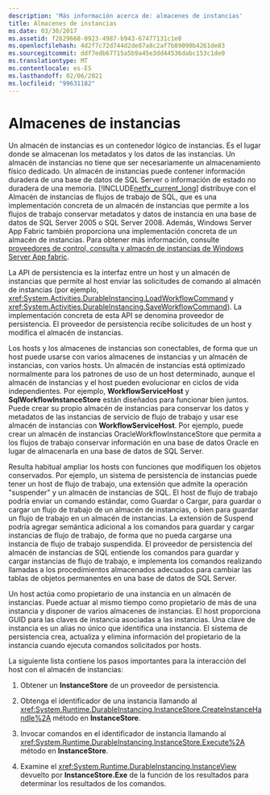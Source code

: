 ```yaml
---
description: 'Más información acerca de: almacenes de instancias'
title: Almacenes de instancias
ms.date: 03/30/2017
ms.assetid: f2629668-0923-4987-b943-67477131c1e0
ms.openlocfilehash: 4d2f7c72d744d2de87a8c2af7b89090b4261de83
ms.sourcegitcommit: ddf7edb67715a5b9a45e3dd44536dabc153c1de0
ms.translationtype: MT
ms.contentlocale: es-ES
ms.lasthandoff: 02/06/2021
ms.locfileid: "99631182"
---
```

# <a name="instance-stores"></a>Almacenes de instancias

Un almacén de instancias es un contenedor lógico de instancias. Es el lugar donde se almacenan los metadatos y los datos de las instancias. Un almacén de instancias no tiene que ser necesariamente un almacenamiento físico dedicado. Un almacén de instancias puede contener información duradera de una base de datos de SQL Server o información de estado no duradera de una memoria. [!INCLUDE[netfx_current_long](../../../includes/netfx-current-long-md.md)] distribuye con el Almacén de instancias de flujos de trabajo de SQL, que es una implementación concreta de un almacén de instancias que permite a los flujos de trabajo conservar metadatos y datos de instancia en una base de datos de SQL Server 2005 o SQL Server 2008. Además, Windows Server App Fabric también proporciona una implementación concreta de un almacén de instancias. Para obtener más información, consulte [proveedores de control, consulta y almacén de instancias de Windows Server App fabric](/previous-versions/appfabric/ff383417(v=azure.10)).  
  
 La API de persistencia es la interfaz entre un host y un almacén de instancias que permite al host enviar las solicitudes de comando al almacén de instancias (por ejemplo, <xref:System.Activities.DurableInstancing.LoadWorkflowCommand> y <xref:System.Activities.DurableInstancing.SaveWorkflowCommand>). La implementación concreta de esta API se denomina proveedor de persistencia. El proveedor de persistencia recibe solicitudes de un host y modifica el almacén de instancias.  
  
 Los hosts y los almacenes de instancias son conectables, de forma que un host puede usarse con varios almacenes de instancias y un almacén de instancias, con varios hosts. Un almacén de instancias está optimizado normalmente para los patrones de uso de un host determinado, aunque el almacén de instancias y el host pueden evolucionar en ciclos de vida independientes. Por ejemplo, **WorkflowServiceHost** y **SqlWorkflowInstanceStore** están diseñados para funcionar bien juntos. Puede crear su propio almacén de instancias para conservar los datos y metadatos de las instancias de servicio de flujo de trabajo y usar ese almacén de instancias con **WorkflowServiceHost**. Por ejemplo, puede crear un almacén de instancias OracleWorkflowInstanceStore que permita a los flujos de trabajo conservar información en una base de datos Oracle en lugar de almacenarla en una base de datos de SQL Server.  
  
 Resulta habitual ampliar los hosts con funciones que modifiquen los objetos conservados. Por ejemplo, un sistema de persistencia de instancias puede tener un host de flujo de trabajo, una extensión que admite la operación "suspender" y un almacén de instancias de SQL.  El host de flujo de trabajo podría enviar un comando estándar, como Guardar o Cargar, para guardar o cargar un flujo de trabajo de un almacén de instancias, o bien para guardar un flujo de trabajo en un almacén de instancias. La extensión de Suspend podría agregar semántica adicional a los comandos para guardar y cargar instancias de flujo de trabajo, de forma que no pueda cargarse una instancia de flujo de trabajo suspendida. El proveedor de persistencia del almacén de instancias de SQL entiende los comandos para guardar y cargar instancias de flujo de trabajo, e implementa los comandos realizando llamadas a los procedimientos almacenados adecuados para cambiar las tablas de objetos permanentes en una base de datos de SQL Server.  
  
 Un host actúa como propietario de una instancia en un almacén de instancias. Puede actuar al mismo tiempo como propietario de más de una instancia y disponer de varios almacenes de instancias. El host proporciona GUID para las claves de instancia asociadas a las instancias. Una clave de instancia es un alias no único que identifica una instancia. El sistema de persistencia crea, actualiza y elimina información del propietario de la instancia cuando ejecuta comandos solicitados por hosts.  
  
 La siguiente lista contiene los pasos importantes para la interacción del host con el almacén de instancias:  
  
1. Obtener un **InstanceStore** de un proveedor de persistencia.  

2. Obtenga el identificador de una instancia llamando al <xref:System.Runtime.DurableInstancing.InstanceStore.CreateInstanceHandle%2A> método en **InstanceStore**.  
  
3. Invocar comandos en el identificador de instancia llamando al <xref:System.Runtime.DurableInstancing.InstanceStore.Execute%2A> método en **InstanceStore**.  
  
4. Examine el <xref:System.Runtime.DurableInstancing.InstanceView> devuelto por **InstanceStore.Exe** de la función de los resultados para determinar los resultados de los comandos.
